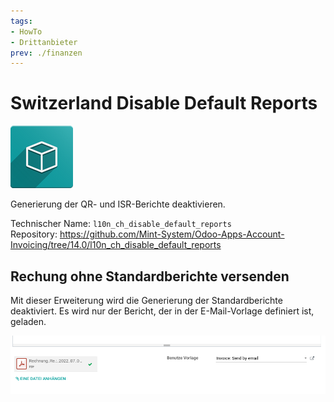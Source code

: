 ```yaml
---
tags:
- HowTo
- Drittanbieter
prev: ./finanzen
---
```

# Switzerland Disable Default Reports
![icon_oms_box](assets/icon_oms_box.png)

Generierung der QR- und ISR-Berichte deaktivieren.

Technischer Name: `l10n_ch_disable_default_reports`\
Repository: <https://github.com/Mint-System/Odoo-Apps-Account-Invoicing/tree/14.0/l10n_ch_disable_default_reports>

## Rechung ohne Standardberichte versenden

Mit dieser Erweiterung wird die Generierung der Standardberichte deaktiviert. Es wird nur der Bericht, der in der E-Mail-Vorlage definiert ist, geladen.

![](assets/Switzerland%20Disable%20Default%20Reports.png)